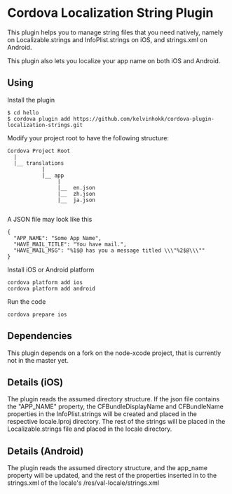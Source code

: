 # Cordova Localization String Plugin

This plugin helps you to manage string files that you need natively, namely on Localizable.strings and InfoPlist.strings on iOS, and strings.xml on Android.

This plugin also lets you localize your app name on both iOS and Android.

## Using

    
Install the plugin

    $ cd hello
    $ cordova plugin add https://github.com/kelvinhokk/cordova-plugin-localization-strings.git
    

Modify your project root to have the following structure:

```
Cordova Project Root
  |
  |__ translations
           |
           |__ app
                |
                |__  en.json
                |__  zh.json
                |__  ja.json
                
```

A JSON file may look like this
```
{
  "APP_NAME": "Some App Name",
  "HAVE_MAIL_TITLE": "You have mail.",
  "HAVE_MAIL_MSG": "%1$@ has you a message titled \\\"%2$@\\\""
}

```


Install iOS or Android platform

    cordova platform add ios
    cordova platform add android
    
Run the code

    cordova prepare ios 

## Dependencies

This plugin depends on a fork on the node-xcode project, that is currently not in the master yet.

## Details (iOS)

The plugin reads the assumed directory structure.  If the json file contains the "APP_NAME" property,  the CFBundleDisplayName and CFBundleName properties in the InfoPlist.strings will be created and placed in the respective locale.lproj directory.   The rest of the strings will be placed in the Localizable.strings file and placed in the locale directory. 

## Details (Android)

The plugin reads the assumed directory structure, and the app_name property will be updated, and the rest of the properties inserted in to the strings.xml of the locale's  /res/val-locale/strings.xml 
